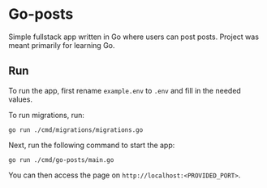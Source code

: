 # Go-posts

Simple fullstack app written in Go where users can post posts. Project was meant primarily for learning Go.

## Run 

To run the app, first rename `example.env` to `.env` and fill in the needed values.

To run migrations, run:

```
go run ./cmd/migrations/migrations.go
```

Next, run the following command to start the app: 

```
go run ./cmd/go-posts/main.go
```

You can then access the page on `http://localhost:<PROVIDED_PORT>`.